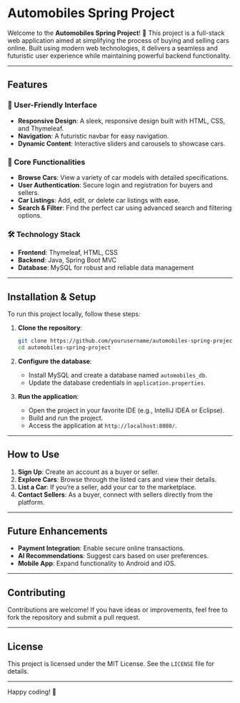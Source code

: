 # Automobiles Spring Project

Welcome to the **Automobiles Spring Project**! 🚗 This project is a full-stack web application aimed at simplifying the process of buying and selling cars online. Built using modern web technologies, it delivers a seamless and futuristic user experience while maintaining powerful backend functionality.

---

## Features

### 🌟 User-Friendly Interface
- **Responsive Design**: A sleek, responsive design built with HTML, CSS, and Thymeleaf.
- **Navigation**: A futuristic navbar for easy navigation.
- **Dynamic Content**: Interactive sliders and carousels to showcase cars.

### 🔧 Core Functionalities
- **Browse Cars**: View a variety of car models with detailed specifications.
- **User Authentication**: Secure login and registration for buyers and sellers.
- **Car Listings**: Add, edit, or delete car listings with ease.
- **Search & Filter**: Find the perfect car using advanced search and filtering options.

### 🛠️ Technology Stack
- **Frontend**: Thymeleaf, HTML, CSS
- **Backend**: Java, Spring Boot MVC
- **Database**: MySQL for robust and reliable data management

---

## Installation & Setup

To run this project locally, follow these steps:

1. **Clone the repository**:
   ```bash
   git clone https://github.com/yourusername/automobiles-spring-project.git
   cd automobiles-spring-project
   ```

2. **Configure the database**:
   - Install MySQL and create a database named `automobiles_db`.
   - Update the database credentials in `application.properties`.

3. **Run the application**:
   - Open the project in your favorite IDE (e.g., IntelliJ IDEA or Eclipse).
   - Build and run the project.
   - Access the application at `http://localhost:8080/`.

---

## How to Use

1. **Sign Up**: Create an account as a buyer or seller.
2. **Explore Cars**: Browse through the listed cars and view their details.
3. **List a Car**: If you’re a seller, add your car to the marketplace.
4. **Contact Sellers**: As a buyer, connect with sellers directly from the platform.

---

## Future Enhancements

- **Payment Integration**: Enable secure online transactions.
- **AI Recommendations**: Suggest cars based on user preferences.
- **Mobile App**: Expand functionality to Android and iOS.

---

## Contributing

Contributions are welcome! If you have ideas or improvements, feel free to fork the repository and submit a pull request.

---

## License

This project is licensed under the MIT License. See the `LICENSE` file for details.

---

Happy coding! 🚀

